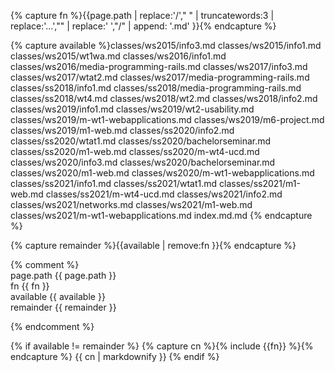 
{% capture fn %}{{page.path | replace:'/'," "  | truncatewords:3 | replace:'...',"" |  replace:' ',"/" | append: '.md'  }}{% endcapture %}

{% capture available %}classes/ws2015/info3.md classes/ws2015/info1.md classes/ws2015/wt1wa.md classes/ws2016/info1.md classes/ws2016/media-programming-rails.md classes/ws2017/info3.md classes/ws2017/wtat2.md classes/ws2017/media-programming-rails.md
classes/ss2018/info1.md classes/ss2018/media-programming-rails.md classes/ss2018/wt4.md
classes/ws2018/wt2.md classes/ws2018/info2.md
classes/ws2019/info1.md
classes/ws2019/wt2-usability.md
classes/ws2019/m-wt1-webapplications.md
classes/ws2019/m6-project.md
classes/ws2019/m1-web.md
classes/ss2020/info2.md
classes/ss2020/wtat1.md
classes/ss2020/bachelorseminar.md
classes/ss2020/m1-web.md
classes/ss2020/m-wt4-ucd.md
classes/ws2020/info3.md
classes/ws2020/bachelorseminar.md
classes/ws2020/m1-web.md
classes/ws2020/m-wt1-webapplications.md
classes/ss2021/info1.md
classes/ss2021/wtat1.md
classes/ss2021/m1-web.md
classes/ss2021/m-wt4-ucd.md
classes/ws2021/info2.md
classes/ws2021/networks.md
classes/ws2021/m1-web.md
classes/ws2021/m-wt1-webapplications.md
index.md.md
{% endcapture %}

{% capture remainder %}{{available | remove:fn  }}{% endcapture %}

{% comment %}
<br/>page.path  {{ page.path }}
<br/>fn {{ fn }}
<br/>available {{ available }}
<br/>remainder {{ remainder }}

{% endcomment %}

{% if available != remainder %}
{% capture cn %}{% include {{fn}} %}{% endcapture %}
{{ cn | markdownify  }}
{% endif %}
